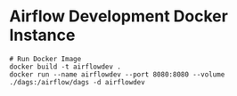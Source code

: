 # Airflow Development Docker Instance

```
# Run Docker Image
docker build -t airflowdev . 
docker run --name airflowdev --port 8080:8080 --volume ./dags:/airflow/dags -d airflowdev
```